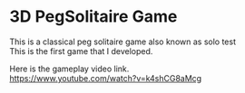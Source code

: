 # 3D PegSolitaire Game
This is a classical peg solitaire game also known as solo test <br />
This is the first game that I developed.<br />

Here is the gameplay video link.<br />
https://www.youtube.com/watch?v=k4shCG8aMcg
